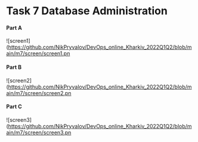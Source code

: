 # Task 7 Database Administration
#### Part A
![screen1](https://github.com/NikPryvalov/DevOps_online_Kharkiv_2022Q1Q2/blob/main/m7/screen/screen1.pn
#### Part B
![screen2](https://github.com/NikPryvalov/DevOps_online_Kharkiv_2022Q1Q2/blob/main/m7/screen/screen2.pn
#### Part C
![screen3](https://github.com/NikPryvalov/DevOps_online_Kharkiv_2022Q1Q2/blob/main/m7/screen/screen3.pn

